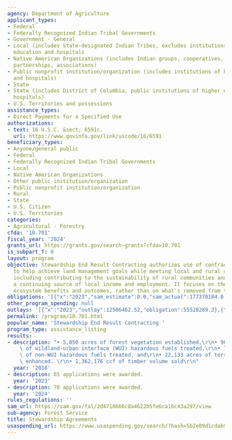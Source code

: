 ```yaml
---
agency: Department of Agriculture
applicant_types:
- Federal
- Federally Recognized Indian Tribal Governments
- Government - General
- Local (includes State-designated Indian Tribes, excludes institutions of higher
  education and hospitals
- Native American Organizations (includes Indian groups, cooperatives, corporations,
  partnerships, associations)
- Public nonprofit institution/organization (includes institutions of higher education
  and hospitals)
- State
- State (includes District of Columbia, public institutions of higher education and
  hospitals)
- U.S. Territories and possessions
assistance_types:
- Direct Payments for a Specified Use
authorizations:
- text: 16 U.S.C. &sect; 6591c.
  url: https://www.govinfo.gov/link/uscode/16/6591
beneficiary_types:
- Anyone/general public
- Federal
- Federally Recognized Indian Tribal Governments
- Local
- Native American Organizations
- Other public institution/organization
- Public nonprofit institution/organization
- Rural
- State
- U.S. Citizen
- U.S. Territories
categories:
- Agricultural - Forestry
cfda: '10.701'
fiscal_year: '2024'
grants_url: https://grants.gov/search-grants?cfda=10.701
is_subpart_f: 0
layout: program
objective: Stewardship End Result Contracting authorizes use of contracts and agreements
  to help achieve land management goals while meeting local and rural community needs,
  including contributing to the sustainability of rural communities and providing
  a continuing source of local income and employment. It focuses on the “end result”
  ecosystem benefits and outcomes, rather than on what's removed from the land.
obligations: '[{"x":"2023","sam_estimate":0.0,"sam_actual":177370184.0,"usa_spending_actual":139090386.57},{"x":"2024","sam_estimate":0.0,"sam_actual":98557966.0,"usa_spending_actual":98557966.59},{"x":"2025","sam_estimate":0.0,"sam_actual":100000000.0,"usa_spending_actual":0.0}]'
other_program_spending: null
outlays: '[{"x":"2023","outlay":12506462.52,"obligation":55528289.2},{"x":"2024","outlay":2240656.74,"obligation":76425376.8},{"x":"2025","outlay":0.0,"obligation":0.0}]'
permalink: /program/10.701.html
popular_name: 'Stewardship End Result Contracting '
program_type: assistance_listing
results:
- description: "• 5,050 acres of forest vegetation established,\r\n• 96,387 acres\
    \ of wildland-urban interface (WUI) hazardous fuels treated,\r\n• 79,694 acres\
    \ of non-WUI hazardous fuels treated, and\r\n• 22,133 acres of terrestrial habitat\
    \ enhanced. \r\n• 1,362,176 ccf of timber volume sold\r\n"
  year: '2016'
- description: 65 applications were awarded.
  year: '2023'
- description: 70 applications were awarded.
  year: '2024'
rules_regulations: ''
sam_url: https://sam.gov/fal/2d4718666c8a4622b5fe6ca16c43a297/view
sub-agency: Forest Service
title: Stewardship Agreements
usaspending_url: https://www.usaspending.gov/search/?hash=5b2e89d1cdab9a8514676fa1dd470c86
---
```

